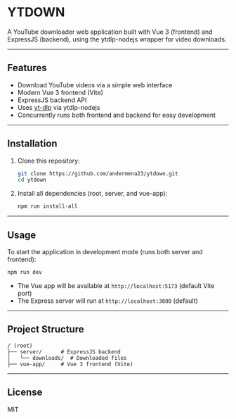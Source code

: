 # YTDOWN

A YouTube downloader web application built with Vue 3 (frontend) and ExpressJS (backend), using the ytdlp-nodejs wrapper for video downloads.

---

## Features
- Download YouTube videos via a simple web interface
- Modern Vue 3 frontend (Vite)
- ExpressJS backend API
- Uses [yt-dlp](https://github.com/yt-dlp/yt-dlp) via ytdlp-nodejs
- Concurrently runs both frontend and backend for easy development

---

## Installation

1. Clone this repository:
	```sh
	git clone https://github.com/andermena23/ytdown.git
	cd ytdown
	```
2. Install all dependencies (root, server, and vue-app):
	```sh
	npm run install-all
	```

---

## Usage

To start the application in development mode (runs both server and frontend):
```sh
npm run dev
```

- The Vue app will be available at `http://localhost:5173` (default Vite port)
- The Express server will run at `http://localhost:3000` (default)

---

## Project Structure

```
/ (root)
├── server/      # ExpressJS backend
│   └── downloads/  # Downloaded files
├── vue-app/     # Vue 3 frontend (Vite)
```

---

## License
MIT